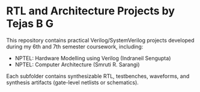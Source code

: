 # RTL and Architecture Projects by Tejas B G

This repository contains practical Verilog/SystemVerilog projects developed during my 6th and 7th semester coursework, including:

- NPTEL: Hardware Modelling using Verilog (Indraneil Sengupta)
- NPTEL: Computer Architecture (Smruti R. Sarangi)

Each subfolder contains synthesizable RTL, testbenches, waveforms, and synthesis artifacts (gate-level netlists or schematics).

